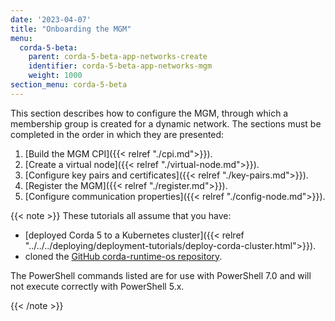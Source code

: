 ```yaml
---
date: '2023-04-07'
title: "Onboarding the MGM"
menu:
  corda-5-beta:
    parent: corda-5-beta-app-networks-create
    identifier: corda-5-beta-app-networks-mgm
    weight: 1000
section_menu: corda-5-beta
---
```

This section describes how to configure the MGM, through which a membership group is created for a dynamic network. The sections must be completed in the order in which they are presented:

1. [Build the MGM CPI]({{< relref "./cpi.md">}}).
2. [Create a virtual node]({{< relref "./virtual-node.md">}}).
3. [Configure key pairs and certificates]({{< relref "./key-pairs.md">}}).
4. [Register the MGM]({{< relref "./register.md">}}).
5. [Configure communication properties]({{< relref "./config-node.md">}}).

{{< note >}}
These tutorials all assume that you have:
* [deployed Corda 5 to a Kubernetes cluster]({{< relref "../../../deploying/deployment-tutorials/deploy-corda-cluster.html">}}).
* cloned the [GitHub corda-runtime-os repository](https://github.com/corda/corda-runtime-os).

The PowerShell commands listed are for use with PowerShell 7.0 and will not execute correctly with PowerShell 5.x.

{{< /note >}}
